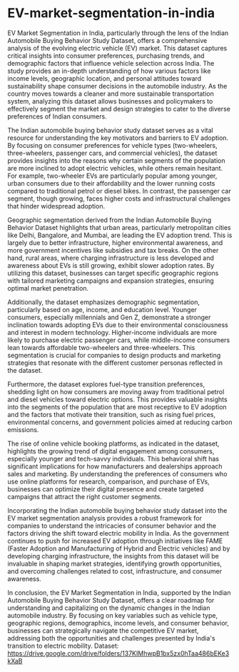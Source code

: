 # EV-market-segmentation-in-india
EV Market Segmentation in India, particularly through the lens of the Indian Automobile Buying Behavior Study Dataset, offers a comprehensive analysis of the evolving electric vehicle (EV) market. This dataset captures critical insights into consumer preferences, purchasing trends, and demographic factors that influence vehicle selection across India. The study provides an in-depth understanding of how various factors like income levels, geographic location, and personal attitudes toward sustainability shape consumer decisions in the automobile industry. As the country moves towards a cleaner and more sustainable transportation system, analyzing this dataset allows businesses and policymakers to effectively segment the market and design strategies to cater to the diverse preferences of Indian consumers.

The Indian automobile buying behavior study dataset serves as a vital resource for understanding the key motivators and barriers to EV adoption. By focusing on consumer preferences for vehicle types (two-wheelers, three-wheelers, passenger cars, and commercial vehicles), the dataset provides insights into the reasons why certain segments of the population are more inclined to adopt electric vehicles, while others remain hesitant. For example, two-wheeler EVs are particularly popular among younger, urban consumers due to their affordability and the lower running costs compared to traditional petrol or diesel bikes. In contrast, the passenger car segment, though growing, faces higher costs and infrastructural challenges that hinder widespread adoption.

Geographic segmentation derived from the Indian Automobile Buying Behavior Dataset highlights that urban areas, particularly metropolitan cities like Delhi, Bangalore, and Mumbai, are leading the EV adoption trend. This is largely due to better infrastructure, higher environmental awareness, and more government incentives like subsidies and tax breaks. On the other hand, rural areas, where charging infrastructure is less developed and awareness about EVs is still growing, exhibit slower adoption rates. By utilizing this dataset, businesses can target specific geographic regions with tailored marketing campaigns and expansion strategies, ensuring optimal market penetration.

Additionally, the dataset emphasizes demographic segmentation, particularly based on age, income, and education level. Younger consumers, especially millennials and Gen Z, demonstrate a stronger inclination towards adopting EVs due to their environmental consciousness and interest in modern technology. Higher-income individuals are more likely to purchase electric passenger cars, while middle-income consumers lean towards affordable two-wheelers and three-wheelers. This segmentation is crucial for companies to design products and marketing strategies that resonate with the different customer personas reflected in the dataset.

Furthermore, the dataset explores fuel-type transition preferences, shedding light on how consumers are moving away from traditional petrol and diesel vehicles toward electric options. This provides valuable insights into the segments of the population that are most receptive to EV adoption and the factors that motivate their transition, such as rising fuel prices, environmental concerns, and government policies aimed at reducing carbon emissions.

The rise of online vehicle booking platforms, as indicated in the dataset, highlights the growing trend of digital engagement among consumers, especially younger and tech-savvy individuals. This behavioral shift has significant implications for how manufacturers and dealerships approach sales and marketing. By understanding the preferences of consumers who use online platforms for research, comparison, and purchase of EVs, businesses can optimize their digital presence and create targeted campaigns that attract the right customer segments.

Incorporating the Indian automobile buying behavior study dataset into the EV market segmentation analysis provides a robust framework for companies to understand the intricacies of consumer behavior and the factors driving the shift toward electric mobility in India. As the government continues to push for increased EV adoption through initiatives like FAME (Faster Adoption and Manufacturing of Hybrid and Electric vehicles) and by developing charging infrastructure, the insights from this dataset will be invaluable in shaping market strategies, identifying growth opportunities, and overcoming challenges related to cost, infrastructure, and consumer awareness.

In conclusion, the EV Market Segmentation in India, supported by the Indian Automobile Buying Behavior Study Dataset, offers a clear roadmap for understanding and capitalizing on the dynamic changes in the Indian automobile industry. By focusing on key variables such as vehicle type, geographic regions, demographics, income levels, and consumer behavior, businesses can strategically navigate the competitive EV market, addressing both the opportunities and challenges presented by India's transition to electric mobility.
Dataset: https://drive.google.com/drive/folders/137KIMhwpB1bx5zx0hTaa486bEKe3kXaB 
